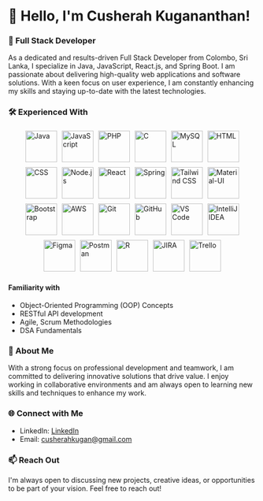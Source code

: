 # 👋 Hello, I'm Cusherah Kugananthan!

### 🌟 Full Stack Developer

As a dedicated and results-driven Full Stack Developer from Colombo, Sri Lanka, I specialize in Java, JavaScript, React.js, and Spring Boot. I am passionate about delivering high-quality web applications and software solutions. With a keen focus on user experience, I am constantly enhancing my skills and staying up-to-date with the latest technologies.

### 🛠️ Experienced With

<div style="display: flex; flex-wrap: wrap; justify-content: center;">
    <img src="https://skillicons.dev/icons?i=java&size=64" style="width: 64px; height: 64px; margin: 5px;" alt="Java" />
    <img src="https://skillicons.dev/icons?i=js&size=64" style="width: 64px; height: 64px; margin: 5px;" alt="JavaScript" />
    <img src="https://skillicons.dev/icons?i=php&size=64" style="width: 64px; height: 64px; margin: 5px;" alt="PHP" />
    <img src="https://skillicons.dev/icons?i=c&size=64" style="width: 64px; height: 64px; margin: 5px;" alt="C" />
    <img src="https://skillicons.dev/icons?i=mysql&size=64" style="width: 64px; height: 64px; margin: 5px;" alt="MySQL" />
    <img src="https://skillicons.dev/icons?i=html&size=64" style="width: 64px; height: 64px; margin: 5px;" alt="HTML" />
    <img src="https://skillicons.dev/icons?i=css&size=64" style="width: 64px; height: 64px; margin: 5px;" alt="CSS" />
    <img src="https://skillicons.dev/icons?i=nodejs&size=64" style="width: 64px; height: 64px; margin: 5px;" alt="Node.js" />
    <img src="https://skillicons.dev/icons?i=react&size=64" style="width: 64px; height: 64px; margin: 5px;" alt="React" />
    <img src="https://skillicons.dev/icons?i=spring&size=64" style="width: 64px; height: 64px; margin: 5px;" alt="Spring" />
    <img src="https://skillicons.dev/icons?i=tailwind&size=64" style="width: 64px; height: 64px; margin: 5px;" alt="Tailwind CSS" />
    <img src="https://skillicons.dev/icons?i=mui&size=64" style="width: 64px; height: 64px; margin: 5px;" alt="Material-UI" />
    <img src="https://skillicons.dev/icons?i=bootstrap&size=64" style="width: 64px; height: 64px; margin: 5px;" alt="Bootstrap" />
    <img src="https://skillicons.dev/icons?i=aws&size=64" style="width: 64px; height: 64px; margin: 5px;" alt="AWS" />
    <img src="https://skillicons.dev/icons?i=git&size=64" style="width: 64px; height: 64px; margin: 5px;" alt="Git" />
    <img src="https://skillicons.dev/icons?i=github&size=64" style="width: 64px; height: 64px; margin: 5px;" alt="GitHub" />
    <img src="https://skillicons.dev/icons?i=vscode&size=64" style="width: 64px; height: 64px; margin: 5px;" alt="VS Code" />
    <img src="https://skillicons.dev/icons?i=idea&size=64" style="width: 64px; height: 64px; margin: 5px;" alt="IntelliJ IDEA" />
    <img src="https://skillicons.dev/icons?i=figma&size=64" style="width: 64px; height: 64px; margin: 5px;" alt="Figma" />
    <img src="https://skillicons.dev/icons?i=postman&size=64" style="width: 64px; height: 64px; margin: 5px;" alt="Postman" />
    <img src="https://skillicons.dev/icons?i=r&size=64" style="width: 64px; height: 64px; margin: 5px;" alt="R" />
    <img src="https://skillicons.dev/icons?i=jira&size=64" style="width: 64px; height: 64px; margin: 5px;" alt="JIRA" />
    <img src="https://skillicons.dev/icons?i=trello&size=64" style="width: 64px; height: 64px; margin: 5px;" alt="Trello" />
</div>

#### Familiarity with
- Object-Oriented Programming (OOP) Concepts
- RESTful API development
- Agile, Scrum Methodologies
- DSA Fundamentals

### 💼 About Me

With a strong focus on professional development and teamwork, I am committed to delivering innovative solutions that drive value. I enjoy working in collaborative environments and am always open to learning new skills and techniques to enhance my work.

### 🌐 Connect with Me

- LinkedIn: [LinkedIn](https://www.linkedin.com/in/cusherah-kugan-9a9382315/)
- Email: [cusherahkugan@gmail.com](mailto:cusherahkugan@gmail.com)

### 📫 Reach Out

I'm always open to discussing new projects, creative ideas, or opportunities to be part of your vision. Feel free to reach out!
